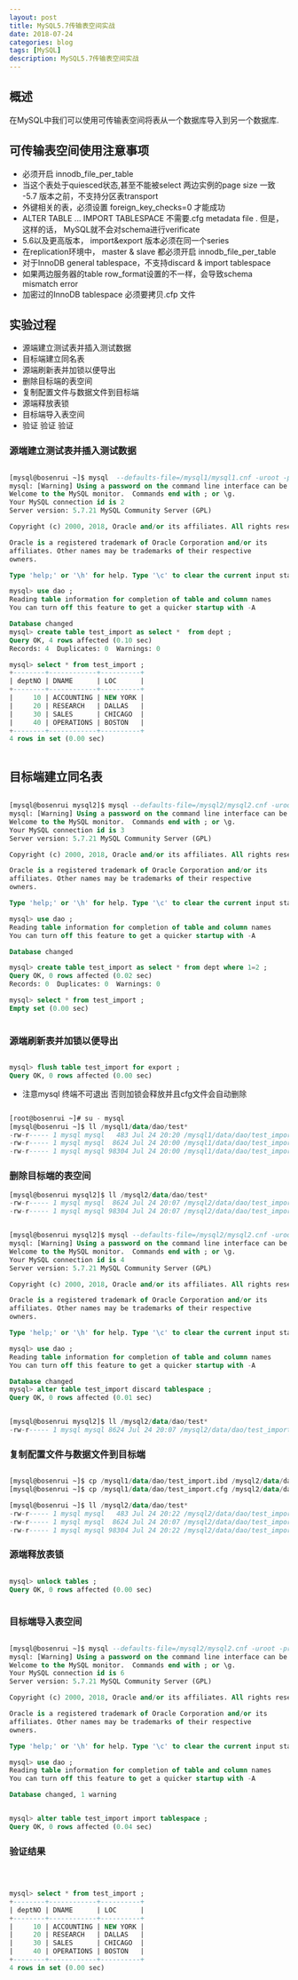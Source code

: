 ```yaml
---
layout: post
title: MySQL5.7传输表空间实战
date: 2018-07-24
categories: blog
tags: [MySQL]
description: MySQL5.7传输表空间实战
---
```


## 概述 

在MySQL中我们可以使用可传输表空间将表从一个数据库导入到另一个数据库.

## 可传输表空间使用注意事项


- 必须开启 innodb_file_per_table
- 当这个表处于quiesced状态,甚至不能被select
两边实例的page size 一致
-5.7 版本之前，不支持分区表transport
- 外键相关的表，必须设置 foreign_key_checks=0 才能成功
- ALTER TABLE ... IMPORT TABLESPACE 不需要.cfg metadata file . 但是，这样的话， MySQL就不会对schema进行verificate
- 5.6以及更高版本， import&export 版本必须在同一个series
- 在replication环境中， master & slave 都必须开启 innodb_file_per_table
- 对于InnoDB general tablespace，不支持discard & import tablespace
- 如果两边服务器的table row_format设置的不一样，会导致schema mismatch error
- 加密过的InnoDB tablespace 必须要拷贝.cfp 文件

## 实验过程

- 源端建立测试表并插入测试数据 
- 目标端建立同名表
- 源端刷新表并加锁以便导出
- 删除目标端的表空间
- 复制配置文件与数据文件到目标端
- 源端释放表锁
- 目标端导入表空间
- 验证 验证 验证 


### 源端建立测试表并插入测试数据 

```sql

[mysql@bosenrui ~]$ mysql  --defaults-file=/mysql1/mysql1.cnf -uroot -proot
mysql: [Warning] Using a password on the command line interface can be insecure.
Welcome to the MySQL monitor.  Commands end with ; or \g.
Your MySQL connection id is 2
Server version: 5.7.21 MySQL Community Server (GPL)

Copyright (c) 2000, 2018, Oracle and/or its affiliates. All rights reserved.

Oracle is a registered trademark of Oracle Corporation and/or its
affiliates. Other names may be trademarks of their respective
owners.

Type 'help;' or '\h' for help. Type '\c' to clear the current input statement.

mysql> use dao ;
Reading table information for completion of table and column names
You can turn off this feature to get a quicker startup with -A

Database changed
mysql> create table test_import as select *  from dept ;
Query OK, 4 rows affected (0.10 sec)
Records: 4  Duplicates: 0  Warnings: 0

mysql> select * from test_import ;
+--------+------------+----------+
| deptNO | DNAME      | LOC      |
+--------+------------+----------+
|     10 | ACCOUNTING | NEW YORK |
|     20 | RESEARCH   | DALLAS   |
|     30 | SALES      | CHICAGO  |
|     40 | OPERATIONS | BOSTON   |
+--------+------------+----------+
4 rows in set (0.00 sec)



```


## 目标端建立同名表

```sql

[mysql@bosenrui mysql2]$ mysql --defaults-file=/mysql2/mysql2.cnf -uroot -proot
mysql: [Warning] Using a password on the command line interface can be insecure.
Welcome to the MySQL monitor.  Commands end with ; or \g.
Your MySQL connection id is 3
Server version: 5.7.21 MySQL Community Server (GPL)

Copyright (c) 2000, 2018, Oracle and/or its affiliates. All rights reserved.

Oracle is a registered trademark of Oracle Corporation and/or its
affiliates. Other names may be trademarks of their respective
owners.

Type 'help;' or '\h' for help. Type '\c' to clear the current input statement.

mysql> use dao ;
Reading table information for completion of table and column names
You can turn off this feature to get a quicker startup with -A

Database changed

mysql> create table test_import as select * from dept where 1=2 ;
Query OK, 0 rows affected (0.02 sec)
Records: 0  Duplicates: 0  Warnings: 0

mysql> select * from test_import ;
Empty set (0.00 sec)



```


### 源端刷新表并加锁以便导出

```sql

mysql> flush table test_import for export ;
Query OK, 0 rows affected (0.00 sec)


```

- 注意mysql 终端不可退出 否则加锁会释放并且cfg文件会自动删除
```sql

[root@bosenrui ~]# su - mysql
[mysql@bosenrui ~]$ ll /mysql1/data/dao/test*
-rw-r----- 1 mysql mysql   483 Jul 24 20:20 /mysql1/data/dao/test_import.cfg
-rw-r----- 1 mysql mysql  8624 Jul 24 20:00 /mysql1/data/dao/test_import.frm
-rw-r----- 1 mysql mysql 98304 Jul 24 20:00 /mysql1/data/dao/test_import.ibd

```

### 删除目标端的表空间

```sql
[mysql@bosenrui mysql2]$ ll /mysql2/data/dao/test*
-rw-r----- 1 mysql mysql  8624 Jul 24 20:07 /mysql2/data/dao/test_import.frm
-rw-r----- 1 mysql mysql 98304 Jul 24 20:07 /mysql2/data/dao/test_import.ibd
```

```sql

[mysql@bosenrui mysql2]$ mysql --defaults-file=/mysql2/mysql2.cnf -uroot -proot
mysql: [Warning] Using a password on the command line interface can be insecure.
Welcome to the MySQL monitor.  Commands end with ; or \g.
Your MySQL connection id is 4
Server version: 5.7.21 MySQL Community Server (GPL)

Copyright (c) 2000, 2018, Oracle and/or its affiliates. All rights reserved.

Oracle is a registered trademark of Oracle Corporation and/or its
affiliates. Other names may be trademarks of their respective
owners.

Type 'help;' or '\h' for help. Type '\c' to clear the current input statement.

mysql> use dao ;
Reading table information for completion of table and column names
You can turn off this feature to get a quicker startup with -A

Database changed
mysql> alter table test_import discard tablespace ;
Query OK, 0 rows affected (0.01 sec)



```

```sql
[mysql@bosenrui mysql2]$ ll /mysql2/data/dao/test*
-rw-r----- 1 mysql mysql 8624 Jul 24 20:07 /mysql2/data/dao/test_import.frm

```


### 复制配置文件与数据文件到目标端

```sql

[mysql@bosenrui ~]$ cp /mysql1/data/dao/test_import.ibd /mysql2/data/dao/
[mysql@bosenrui ~]$ cp /mysql1/data/dao/test_import.cfg /mysql2/data/dao/

[mysql@bosenrui ~]$ ll /mysql2/data/dao/test*
-rw-r----- 1 mysql mysql   483 Jul 24 20:22 /mysql2/data/dao/test_import.cfg
-rw-r----- 1 mysql mysql  8624 Jul 24 20:07 /mysql2/data/dao/test_import.frm
-rw-r----- 1 mysql mysql 98304 Jul 24 20:22 /mysql2/data/dao/test_import.ibd


```


### 源端释放表锁


```sql

mysql> unlock tables ;
Query OK, 0 rows affected (0.00 sec)



```


### 目标端导入表空间

```sql

[mysql@bosenrui ~]$ mysql --defaults-file=/mysql2/mysql2.cnf -uroot -proot
mysql: [Warning] Using a password on the command line interface can be insecure.
Welcome to the MySQL monitor.  Commands end with ; or \g.
Your MySQL connection id is 6
Server version: 5.7.21 MySQL Community Server (GPL)

Copyright (c) 2000, 2018, Oracle and/or its affiliates. All rights reserved.

Oracle is a registered trademark of Oracle Corporation and/or its
affiliates. Other names may be trademarks of their respective
owners.

Type 'help;' or '\h' for help. Type '\c' to clear the current input statement.

mysql> use dao ;
Reading table information for completion of table and column names
You can turn off this feature to get a quicker startup with -A

Database changed, 1 warning


mysql> alter table test_import import tablespace ;
Query OK, 0 rows affected (0.04 sec)

```

### 验证结果

```sql



mysql> select * from test_import ;
+--------+------------+----------+
| deptNO | DNAME      | LOC      |
+--------+------------+----------+
|     10 | ACCOUNTING | NEW YORK |
|     20 | RESEARCH   | DALLAS   |
|     30 | SALES      | CHICAGO  |
|     40 | OPERATIONS | BOSTON   |
+--------+------------+----------+
4 rows in set (0.00 sec)

```
